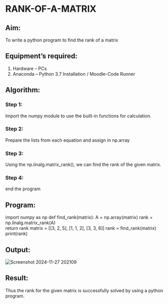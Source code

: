 # RANK-OF-A-MATRIX
## Aim:
To write a python program to find the rank of a matrix
## Equipment’s required:
1. 	Hardware – PCs
2. 	Anaconda – Python 3.7 Installation / Moodle-Code Runner
## Algorithm:
### Step 1:
Import the numpy module to use the built-in functions for calculation.
### Step 2: 
Prepare the lists from each equation and assign in np.array
### Step 3: 
Using the np.linalg.matrix_rank(), we can find the rank of the given matrix.
### Step 4:
end the program
## Program:
import numpy as np
def find_rank(matrix):
    A = np.array(matrix)
    rank = np.linalg.matrix_rank(A)  
    return rank
matrix = [[3, 2, 5], [1, 1, 2], [3, 3, 6]]
rank = find_rank(matrix)
print(rank)
## Output:
![Screenshot 2024-11-27 202109](https://github.com/user-attachments/assets/b6732b68-2d0a-4d6d-8db4-2f2a2b1fb1e2)

## Result:
Thus the rank for the given matrix is successfully solved by  using a python program.

